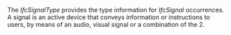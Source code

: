 The _IfcSignalType_  provides the type information for _IfcSignal_ occurrences.
A signal is an active device that conveys information or instructions to users, by means of an audio, visual signal or a combination of the 2.
